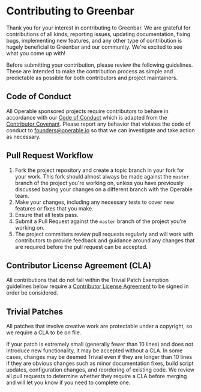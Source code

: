 # Contributing to Greenbar

Thank you for your interest in contributing to Greenbar. We are grateful for contributions of all kinds; reporting issues, updating documentation, fixing bugs, implementing new features, and any other type of contribution is hugely beneficial to Greenbar and our community. We're excited to see what you come up with!

Before submitting your contribution, please review the following guidelines. These are intended to make the contribution process as simple and predictable as possible for both contributors and project maintainers.

## Code of Conduct

All Operable sponsored projects require contributors to behave in accordance with our [Code of Conduct](https://github.com/operable/cog/blob/master/CODE_OF_CONDUCT.md) which is adapted from the [Contributor Covenant](http://contributor-covenant.org/). Please report any behavior that violates the code of conduct to [founders@operable.io](mailto:founders@operable.io) so that we can investigate and take action as necessary.

## Pull Request Workflow

1. Fork the project repository and create a topic branch in your fork for your work. This fork should almost always be made against the `master` branch of the project you're working on, unless you have previously discussed basing your changes on a different branch with the Operable team.
2. Make your changes, including any necessary tests to cover new features or fixes that you make.
3. Ensure that all tests pass.
4. Submit a Pull Request against the `master` branch of the project you're working on.
5. The project committers review pull requests regularly and will work with contributors to provide feedback and guidance around any changes that are required before the pull request can be accepted.

## Contributor License Agreement (CLA)

All contributions that do not fall within the Trivial Patch Exemption guidelines below require a [Contributor License Agreement](https://github.com/operable/cog/wiki/Contributor-License-Agreement) to be signed in order be considered.

## Trivial Patches

All patches that involve creative work are protectable under a copyright, so we require a CLA to be on file.

If your patch is extremely small (generally fewer than 10 lines) and does not introduce new functionality, it may be accepted without a CLA. In some cases, changes may be deemed Trivial even if they are longer than 10 lines if they are obvious changes such as minor documentation fixes, build script updates, configuration changes, and reordering of existing code. We review all pull requests to determine whether they require a CLA before merging and will let you know if you need to complete one.
